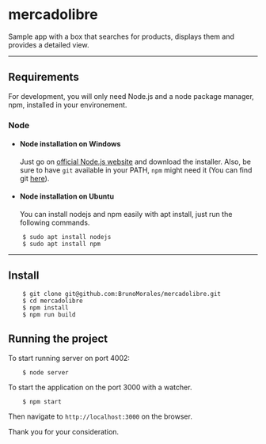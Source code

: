 # mercadolibre

Sample app with a box that searches for products, displays them and provides a detailed view.

---


## Requirements

For development, you will only need Node.js and a node package manager, npm, installed in your environement.

### Node

- #### Node installation on Windows

  Just go on [official Node.js website](https://nodejs.org/) and download the installer.
Also, be sure to have `git` available in your PATH, `npm` might need it (You can find git [here](https://git-scm.com/)).

- #### Node installation on Ubuntu

  You can install nodejs and npm easily with apt install, just run the following commands.

``` 
    $ sudo apt install nodejs
    $ sudo apt install npm
```

---

## Install

```
    $ git clone git@github.com:BrunoMorales/mercadolibre.git
    $ cd mercadolibre
    $ npm install
    $ npm run build
```


## Running the project
  To start running server on port 4002:

```
    $ node server
```

 To start the application on the port 3000 with a watcher.

```
    $ npm start
```

Then navigate to `http://localhost:3000` on the browser.







Thank you for your consideration.